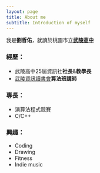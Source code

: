 ```yaml
---
layout: page
title: About me
subtitle: Introduction of myself
---
```


我是**劉哲佑**，就讀於桃園市立[**武陵高中**](http://www.wlsh.tyc.edu.tw/)
### 經歷：

- 武陵高中25屆資訊社**社長**&**教學長**
- [武陵資訊讀書會](https://wulinginfor.tk/)**算法班講師**

### 專長：
- 演算法程式競賽
- C/C++

### 興趣：
- Coding
- Drawing
- Fitness
- Indie music

